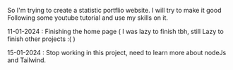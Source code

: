 So I'm trying to create a statistic portflio website.
I will try to make it good 
Following some youtube tutorial and use my skills on it.

11-01-2024 : Finishing the home page ( I was lazy to finish tbh, still Lazy to finish other projects :( )

15-01-2024 : Stop working in this project, need to learn more about nodeJs and Tailwind. 
